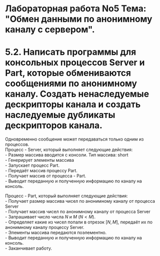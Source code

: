 # Лабораторная работа No5                                                                                                       Тема: "Обмен данными по анонимному каналу с сервером".

# 5.2. Написать программы для консольных процессов Server и Part, которые обмениваются сообщениями по анонимному каналу. Создать ненаследуемые дескрипторы канала и создать наследуемые дубликаты дескрипторов канала.
Одновременно сообщение может передаваться только одним из процессов.                                                            
Процесс - Server, который выполняет следующие действия:                                                                         
    - Размер массива вводится с консоли. Тип массива: short                                                                       
    - Генерирует элементы массива                                                                                                 
    - Запускает процесс Part.                                                                                                     
    - Передаёт массив процессу Part.                                                                                             
    - Получает массив от процесса - Part.                                                                                         
    - Выводит переданную и полученную информацию по каналу на консоль.                                                            

Процесс - Part, который выполняет следующие действия:                                                                           
    - Получает размер массива чисел по анонимному каналу от процесса Server                                                       
    - Получает массив чисел по анонимному каналу от процесса Server                                                               
    - Запрашивает число числа $N$ и $M$ $(N < M)$.                                                                                
    - Определяет какие из чисел попали в отрезок $[N, M]$, передаёт их по анонимному каналу процессу Server.                     
    - Элементы массива передаются поэлементно.                                                                                    
    - Выводит переданную и полученную информацию по каналу на консоль.                                                            
    - Заканчивает работу.                                                                                                         